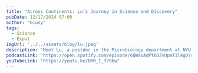 ```yaml
---
title: "Across Continents: Lu’s Journey in Science and Discovery"
pubDate: 12/17/2024 07:00
author: "Giusy"
tags:
  - Science
  - Expat
imgUrl: '../../assets/blog/lu.jpeg'
description: 'Meet Lu, a postdoc in the Microbiology department at NYU Langone, Lu’s journey has taken her from Uruguay to Paris to New York in pursuit of science and discovery. In this episode, we talk about her inspiring path: what sparked her passion for science, the challenges of navigating academia, and how she stays grounded while balancing work and life.'
podcastLink: 'https://open.spotify.com/episode/6QWaoAdPt0OZvUpmTIl4gU?si=8PfB3MGmRYmLHW4tEvnusw'
youTubeLink: "https://youtu.be/DMR_I_f79bw"
---
```

